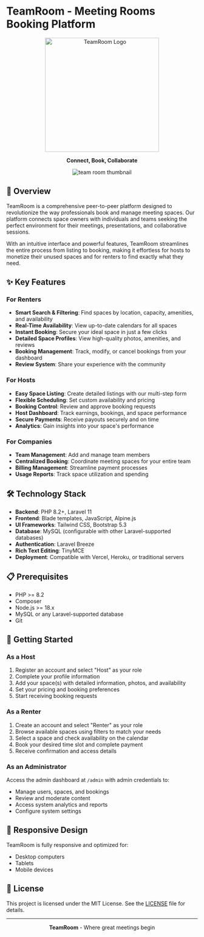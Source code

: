 # TeamRoom - Meeting Rooms Booking Platform

<p align="center">
    <img src="public/assets/dashboard/images/team-room-dashboard.svg" alt="TeamRoom Logo" width="300">
</p>

<p align="center">
    <strong>Connect, Book, Collaborate</strong>
</p>

<p align="center">
    <img src="https://i.ibb.co/hF6R9BHT/Untitled-design.png" alt="team room thumbnail">
</p>

## 🚀 Overview

TeamRoom is a comprehensive peer-to-peer platform designed to revolutionize the way professionals book and manage meeting spaces. Our platform connects space owners with individuals and teams seeking the perfect environment for their meetings, presentations, and collaborative sessions.

With an intuitive interface and powerful features, TeamRoom streamlines the entire process from listing to booking, making it effortless for hosts to monetize their unused spaces and for renters to find exactly what they need.

## ✨ Key Features

### For Renters
- **Smart Search & Filtering**: Find spaces by location, capacity, amenities, and availability
- **Real-Time Availability**: View up-to-date calendars for all spaces
- **Instant Booking**: Secure your ideal space in just a few clicks
- **Detailed Space Profiles**: View high-quality photos, amenities, and reviews
- **Booking Management**: Track, modify, or cancel bookings from your dashboard
- **Review System**: Share your experience with the community

### For Hosts
- **Easy Space Listing**: Create detailed listings with our multi-step form
- **Flexible Scheduling**: Set custom availability and pricing
- **Booking Control**: Review and approve booking requests
- **Host Dashboard**: Track earnings, bookings, and space performance
- **Secure Payments**: Receive payouts securely and on time
- **Analytics**: Gain insights into your space's performance

### For Companies
- **Team Management**: Add and manage team members
- **Centralized Booking**: Coordinate meeting spaces for your entire team
- **Billing Management**: Streamline payment processes
- **Usage Reports**: Track space utilization and spending

## 🛠️ Technology Stack

- **Backend**: PHP 8.2+, Laravel 11
- **Frontend**: Blade templates, JavaScript, Alpine.js
- **UI Frameworks**: Tailwind CSS, Bootstrap 5.3
- **Database**: MySQL (configurable with other Laravel-supported databases)
- **Authentication**: Laravel Breeze
- **Rich Text Editing**: TinyMCE
- **Deployment**: Compatible with Vercel, Heroku, or traditional servers

## 📋 Prerequisites

- PHP >= 8.2
- Composer
- Node.js >= 18.x
- MySQL or any Laravel-supported database
- Git

## 🚦 Getting Started

### As a Host
1. Register an account and select "Host" as your role
2. Complete your profile information
3. Add your space(s) with detailed information, photos, and availability
4. Set your pricing and booking preferences
5. Start receiving booking requests

### As a Renter
1. Create an account and select "Renter" as your role
2. Browse available spaces using filters to match your needs
3. Select a space and check availability on the calendar
4. Book your desired time slot and complete payment
5. Receive confirmation and access details

### As an Administrator
Access the admin dashboard at `/admin` with admin credentials to:
- Manage users, spaces, and bookings
- Review and moderate content
- Access system analytics and reports
- Configure system settings

## 📱 Responsive Design

TeamRoom is fully responsive and optimized for:
- Desktop computers
- Tablets
- Mobile devices

## 📄 License

This project is licensed under the MIT License. See the [LICENSE](LICENSE) file for details.

---

<p align="center">
  <strong>TeamRoom</strong> - Where great meetings begin
</p>
